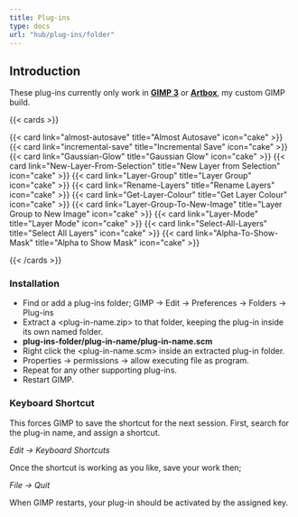```yaml
---
title: Plug-ins
type: docs
url: "hub/plug-ins/folder"
---
```


## Introduction

These plug-ins currently only work in [**GIMP 3**](https://www.gimp.org/news/2025/03/16/gimp-3-0-released/) or [**Artbox**](https://script-fu.github.io/artbox/), my custom GIMP build.

{{< cards >}}

{{< card link="almost-autosave" title="Almost Autosave" icon="cake" >}}
{{< card link="incremental-save" title="Incremental Save" icon="cake" >}}
{{< card link="Gaussian-Glow" title="Gaussian Glow" icon="cake" >}}
{{< card link="New-Layer-From-Selection" title="New Layer from Selection" icon="cake" >}}
{{< card link="Layer-Group" title="Layer Group" icon="cake" >}}
{{< card link="Rename-Layers" title="Rename Layers" icon="cake" >}}
{{< card link="Get-Layer-Colour" title="Get Layer Colour" icon="cake" >}}
{{< card link="Layer-Group-To-New-Image" title="Layer Group to New Image" icon="cake" >}}
{{< card link="Layer-Mode" title="Layer Mode" icon="cake" >}}
{{< card link="Select-All-Layers" title="Select All Layers" icon="cake" >}}
{{< card link="Alpha-To-Show-Mask" title="Alpha to Show Mask" icon="cake" >}}

{{< /cards >}}

### Installation

- Find or add a plug-ins folder; GIMP -> Edit -> Preferences -> Folders -> Plug-ins
- Extract a <plug-in-name.zip> to that folder, keeping the plug-in inside its own named folder.
- **plug-ins-folder/plug-in-name/plug-in-name.scm**
- Right click the <plug-in-name.scm> inside an extracted plug-in folder.
- Properties -> permissions -> allow executing file as program.
- Repeat for any other supporting plug-ins.
- Restart GIMP.

### Keyboard Shortcut

This forces GIMP to save the shortcut for the next session. First, search for the plug-in name, and assign a shortcut.

_Edit -> Keyboard Shortcuts_

Once the shortcut is working as you like, save your work then;  

_File -> Quit_

When GIMP restarts, your plug-in should be activated by the assigned key.
